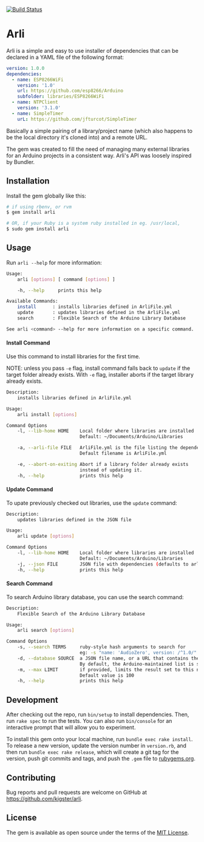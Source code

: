 [![Build Status](https://travis-ci.org/kigster/arli.svg?branch=master)](https://travis-ci.org/kigster/arli)

# Arli

Arli is a simple and easy to use installer of dependencies that can be 
declared in a YAML file of the following format:

```yaml
version: 1.0.0
dependencies:
  - name: ESP8266WiFi
    version: '1.0'
    url: https://github.com/esp8266/Arduino
    subfolder: libraries/ESP8266WiFi
  - name: NTPClient
    version: '3.1.0'
  - name: SimpleTimer
    urL: https://github.com/jfturcot/SimpleTimer
```

Basically a simple pairing of a library/project name 
(which also happens to be the local directory it's cloned into) 
and a remote URL.

The gem was created to fill the need of managing many external
libraries for an Arduino projects in a consistent way. Arli's 
API was loosely inspired by Bundler.

## Installation

Install the gem globally like this:

```bash
# if using rbenv, or rvm
$ gem install arli 

# OR, if your Ruby is a system ruby installed in eg. /usr/local, 
$ sudo gem install arli 
```

## Usage

Run `arli --help` for more information:

```bash
Usage:
    arli [options] [ command [options] ]

    -h, --help     prints this help

Available Commands:
    install      : installs libraries defined in ArliFile.yml
    update       : updates libraries defined in the ArliFile.yml
    search       : Flexible Search of the Arduino Library Database

See arli <command> --help for more information on a specific command.
```

#### Install Command

Use this command to install libraries for the first time. 

NOTE: unless you pass `-e` flag, install command falls back to `update` if
the target folder already exists.  With `-e` flag, installer aborts if the 
target library already exists.

```bash
Description:
    installs libraries defined in ArliFile.yml

Usage:
    arli install [options]

Command Options
    -l, --lib-home HOME    Local folder where libraries are installed
                           Default: ~/Documents/Arduino/Libraries

    -a, --arli-file FILE   ArliFile.yml is the file listing the dependencies
                           Default filename is ArliFile.yml

    -e, --abort-on-exiting Abort if a library folder already exists
                           instead of updating it.
    -h, --help             prints this help
```

#### Update Command

To upate previously checked out libraries, use the `update` command:

```bash
Description:
    updates libraries defined in the JSON file

Usage:
    arli update [options]

Command Options
    -l, --lib-home HOME    Local folder where libraries are installed
                           Default: ~/Documents/Arduino/Libraries
    -j, --json FILE        JSON file with dependencies (defaults to arli.json)
    -h, --help             prints this help
```

#### Search Command

To search Arduino library database, you can use the search command:

```bash
Description:
    Flexible Search of the Arduino Library Database

Usage:
    arli search [options]

Command Options
    -s, --search TERMS     ruby-style hash arguments to search for
                           eg: -s "name: 'AudioZero', version: /^1.0/"
    -d, --database SOURCE  a JSON file name, or a URL that contains the index
                           By default, the Arduino-maintained list is searched
    -m, --max LIMIT        if provided, limits the result set to this number
                           Default value is 100
    -h, --help             prints this help
```

## Development

After checking out the repo, run `bin/setup` to install dependencies. Then, run `rake spec` to run the tests. You can also run `bin/console` for an interactive prompt that will allow you to experiment.

To install this gem onto your local machine, run `bundle exec rake install`. To release a new version, update the version number in `version.rb`, and then run `bundle exec rake release`, which will create a git tag for the version, push git commits and tags, and push the `.gem` file to [rubygems.org](https://rubygems.org).

## Contributing

Bug reports and pull requests are welcome on GitHub at https://github.com/kigster/arli.

## License

The gem is available as open source under the terms of the [MIT License](http://opensource.org/licenses/MIT).
